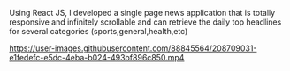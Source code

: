 Using React JS, I developed a single page news application that is totally responsive and infinitely scrollable and can retrieve the daily top headlines for several categories (sports,general,health,etc)

https://user-images.githubusercontent.com/88845564/208709031-e1fedefc-e5dc-4eba-b024-493bf896c850.mp4

